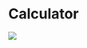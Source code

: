 # Calculator

![](https://raw.githubusercontent.com/victorze/desktop-apps/master/calculator/calculator.gif)

